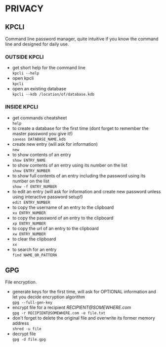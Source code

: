 # PRIVACY

## KPCLI
Command line password manager, quite intuitive if you know the command line and designed for daily use.

### OUTSIDE KPCLI
* get short help for the command line  
`kpcli --help`
* open kpcli  
`kpcli`
* open an existing database  
`kpcli --kdb /location/of/database.kdb`


### INSIDE KPCLI
* get commands cheatsheet  
`help`
* to create a database for the first time (dont forget to remember the master password you give it!)  
`saveas DATABASE_NAME.kdb`
* create new entry (will ask for information)  
`new`
* to show contents of an entry  
`show ENTRY_NAME`
* to show contents of an entry using its number on the list  
`show ENTRY_NUMBER`
* to show full contents of an entry including the password using its number on the list  
`show -f ENTRY_NUMBER`
* to edit an entry (will ask for information and create new password unless using interactive password setup!)  
`edit ENTRY_NUMBER`
* to copy the username of an entry to the clipboard  
`xu ENTRY_NUMBER`
* to copy the password of an entry to the clipboard  
`xp ENTRY_NUMBER`
* to copy the url of an entry to the clipboard  
`xw ENTRY_NUMBER`
* to clear the clipboard  
`xx`
* to search for an entry  
`find NAME_OR_PATTERN`


## GPG
File encryption.

* generate keys for the first time, will ask for OPTIONAL information and let you decide encryption algorithm  
`gpg --full-gen-key`
* encrypt file for a recipient _RECIPIENT\@SOMEWHERE.com_  
`gpg -r RECIPIENT@SOMEWHERE.com -e file.txt`
* don't forget to delete the original file and overwrite its former memory address  
`shred -u file`
* decrypt file  
`gpg -d file.gpg`
